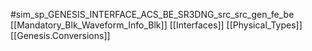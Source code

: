 #sim_sp_GENESIS_INTERFACE_ACS_BE_SR3DNG_src_src_gen_fe_be
[[Mandatory_Blk_Waveform_Info_Blk]]
[[Interfaces]]
[[Physical_Types]]
[[Genesis.Conversions]]
